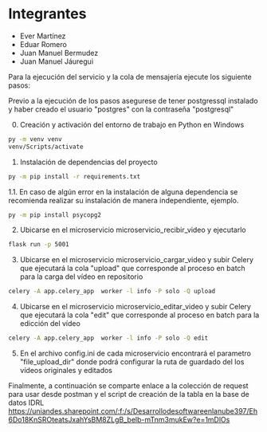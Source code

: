 # **Integrantes**

* Ever Martínez
* Eduar Romero
* Juan Manuel Bermudez
* Juan Manuel Jáuregui

Para la ejecución del servicio y la cola de mensajería ejecute los siguiente pasos:

Previo a la ejecución de los pasos asegurese de tener postgressql instalado y haber creado el usuario "postgres" con la contraseña "postgresql"

0. Creación y activación  del entorno de trabajo en Python en Windows
```bash
py -m venv venv 
venv/Scripts/activate
```
1. Instalación de dependencias del proyecto
```bash
py -m pip install -r requirements.txt
```
1.1. En caso de algún error en la instalación de alguna dependencia se recomienda realizar su instalación de manera independiente, ejemplo.
```bash
py -m pip install psycopg2
```
2. Ubicarse en el microservicio microservicio_recibir_video y ejecutarlo
```bash
flask run -p 5001
```
3. Ubicarse en el microservicio microservicio_cargar_video y subir Celery que ejecutará la cola "upload" que corresponde al proceso en batch para la carga del vídeo en repositorio
```bash
celery -A app.celery_app  worker -l info -P solo -Q upload
```
4. Ubicarse en el microservicio microservicio_editar_video y subir Celery que ejecutará la cola "edit" que corresponde al proceso en batch para la edicción del vídeo
```bash
celery -A app.celery_app  worker -l info -P solo -Q edit
```
5. En el archivo config.ini de cada microservicio encontrará el parametro "file_upload_dir" donde podrá configurar la ruta de guardado del los vídeos originales y editados

Finalmente, a continuación se comparte enlace a la colección de request para usar desde postman y el script de creación de la tabla en la base de datos IDRL
https://uniandes.sharepoint.com/:f:/s/Desarrollodesoftwareenlanube397/Eh6Do18KnSROteatsJxahYsBM8ZLgB_belb-mTnm3mukEw?e=1mDlOs